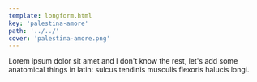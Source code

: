 ```yaml
---
template: longform.html
key: 'palestina-amore'
path: '../../'
cover: 'palestina-amore.png'
---
```


Lorem ipsum dolor sit amet and I don't know the rest, let's add some anatomical things in latin: sulcus tendinis musculis flexoris halucis longi.